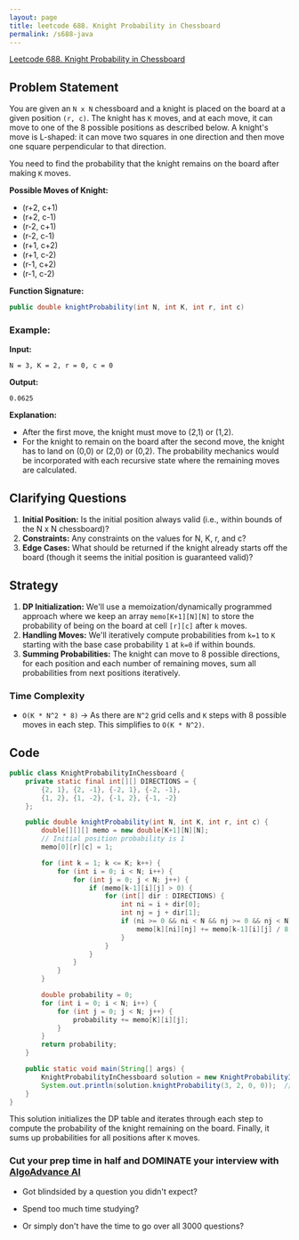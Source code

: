 ```yaml
---
layout: page
title: leetcode 688. Knight Probability in Chessboard
permalink: /s688-java
---
```

[Leetcode 688. Knight Probability in Chessboard](https://algoadvance.github.io/algoadvance/l688)
## Problem Statement

You are given an `N x N` chessboard and a knight is placed on the board at a given position `(r, c)`. The knight has `K` moves, and at each move, it can move to one of the 8 possible positions as described below. A knight's move is L-shaped: it can move two squares in one direction and then move one square perpendicular to that direction. 

You need to find the probability that the knight remains on the board after making `K` moves.

**Possible Moves of Knight:**

- (r+2, c+1)
- (r+2, c-1)
- (r-2, c+1)
- (r-2, c-1)
- (r+1, c+2)
- (r+1, c-2)
- (r-1, c+2)
- (r-1, c-2)

**Function Signature:**
```java
public double knightProbability(int N, int K, int r, int c)
```

### Example:

**Input:**
```plaintext
N = 3, K = 2, r = 0, c = 0
```

**Output:**
```plaintext
0.0625
```

**Explanation:**
- After the first move, the knight must move to (2,1) or (1,2). 
- For the knight to remain on the board after the second move, the knight has to land on (0,0) or (2,0) or (0,2). The probability mechanics would be incorporated with each recursive state where the remaining moves are calculated.

## Clarifying Questions

1. **Initial Position:** Is the initial position always valid (i.e., within bounds of the N x N chessboard)?
2. **Constraints:** Any constraints on the values for N, K, r, and c?
3. **Edge Cases:** What should be returned if the knight already starts off the board (though it seems the initial position is guaranteed valid)?

## Strategy

1. **DP Initialization:** We'll use a memoization/dynamically programmed approach where we keep an array `memo[K+1][N][N]` to store the probability of being on the board at cell `[r][c]` after `k` moves.
2. **Handling Moves:** We'll iteratively compute probabilities from `k=1` to `K` starting with the base case probability `1` at `k=0` if within bounds.
3. **Summing Probabilities:** The knight can move to 8 possible directions, for each position and each number of remaining moves, sum all probabilities from next positions iteratively.

### Time Complexity

- `O(K * N^2 * 8)` -> As there are `N^2` grid cells and `K` steps with 8 possible moves in each step. This simplifies to `O(K * N^2)`.

## Code

```java
public class KnightProbabilityInChessboard {
    private static final int[][] DIRECTIONS = {
        {2, 1}, {2, -1}, {-2, 1}, {-2, -1},
        {1, 2}, {1, -2}, {-1, 2}, {-1, -2}
    };

    public double knightProbability(int N, int K, int r, int c) {
        double[][][] memo = new double[K+1][N][N];
        // Initial position probability is 1
        memo[0][r][c] = 1;

        for (int k = 1; k <= K; k++) {
            for (int i = 0; i < N; i++) {
                for (int j = 0; j < N; j++) {
                    if (memo[k-1][i][j] > 0) {
                        for (int[] dir : DIRECTIONS) {
                            int ni = i + dir[0];
                            int nj = j + dir[1];
                            if (ni >= 0 && ni < N && nj >= 0 && nj < N) {
                                memo[k][ni][nj] += memo[k-1][i][j] / 8.0;
                            }
                        }
                    }
                }
            }
        }

        double probability = 0;
        for (int i = 0; i < N; i++) {
            for (int j = 0; j < N; j++) {
                probability += memo[K][i][j];
            }
        }
        return probability;
    }

    public static void main(String[] args) {
        KnightProbabilityInChessboard solution = new KnightProbabilityInChessboard();
        System.out.println(solution.knightProbability(3, 2, 0, 0));  // Output: 0.0625
    }
}
```

This solution initializes the DP table and iterates through each step to compute the probability of the knight remaining on the board. Finally, it sums up probabilities for all positions after `K` moves.


### Cut your prep time in half and DOMINATE your interview with [AlgoAdvance AI](https://algoAdvance.com)

- Got blindsided by a question you didn't expect?

- Spend too much time studying?

- Or simply don't have the time to go over all 3000 questions?

